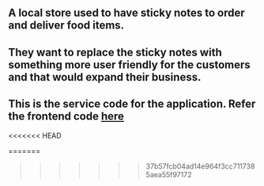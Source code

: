 ## A local store used to have sticky notes to order and deliver food items. 

## They want to replace the sticky notes with something more user friendly for the customers and that would expand their business.

## This is the service code for the application. Refer the frontend code <a href='https://github.com/Madhurya-1997/food-order-notes-ui'>here</a>
<<<<<<< HEAD


=======
>>>>>>> 37b57fcb04ad14e964f3cc7117385aea55f97172
